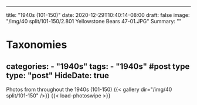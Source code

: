 
---
title: "1940s (101-150)"
date: 2020-12-29T10:40:14-08:00
draft: false
image: "/img/40 split/101-150/2.801 Yellowstone Bears 47-01.JPG"
Summary: ""
#   Taxonomies
categories:
    - "1940s"
tags:
    - "1940s"
#post type
type: "post"
HideDate: true
---

Photos from throughout the 1940s (101-150)
{{< gallery dir="/img/40 split/101-150" />}} {{< load-photoswipe >}}
